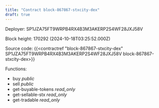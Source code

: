 ```yaml
---
title: "Contract block-867867-stxcity-dex"
draft: true
---
```

Deployer: SP1JZA75FT9WRPB4RX4B3M3AKERP2S4WF28JXJ58V


 



Block height: 170292 (2024-10-18T03:25:52.000Z)

Source code: {{<contractref "block-867867-stxcity-dex" SP1JZA75FT9WRPB4RX4B3M3AKERP2S4WF28JXJ58V block-867867-stxcity-dex>}}

Functions:

* buy _public_
* sell _public_
* get-buyable-tokens _read_only_
* get-sellable-stx _read_only_
* get-tradable _read_only_
